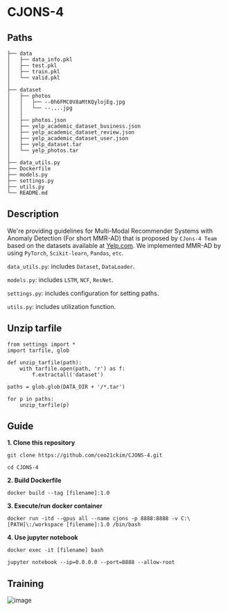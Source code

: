 # CJONS-4

## Paths

```
├── data
│   ├── data_info.pkl
│   ├── test.pkl
│   ├── train.pkl
│   └── valid.pkl
│
├── dataset
│   ├── photos
│   │   ├── --0h6FMC0V8aMtKQylojEg.jpg
│   │   └── --....jpg
│   │
│   ├── photos.json
│   ├── yelp_academic_dataset_business.json
│   ├── yelp_academic_dataset_review.json
│   ├── yelp_academic_dataset_user.json
│   ├── yelp_dataset.tar
│   └── yelp_photos.tar
│
├── data_utils.py
├── Dockerfile
├── models.py
├── settings.py
├── utils.py
└── README.md
```


## Description

We're providing guidelines for Multi-Modal Recommender Systems with Anomaly Detection (For short MMR-AD) that is proposed by `CJons-4 Team` based on the datasets available at [Yelp.com](https://www.yelp.com/dataset). We implemented MMR-AD by using `PyTorch`, `Scikit-learn`, `Pandas`, `etc`.

`data_utils.py`: includes `Dataset`, `DataLoader`.

`models.py`: includes `LSTM`, `NCF`, `ResNet`.

`settings.py`: includes configuration for setting paths.

`utils.py`: includes utilization function.

## Unzip tarfile
```
from settings import * 
import tarfile, glob 

def unzip_tarfile(path):
    with tarfile.open(path, 'r') as f:
        f.extractall('dataset')
        
paths = glob.glob(DATA_DIR + '/*.tar')

for p in paths:
    unzip_tarfile(p)

```

## Guide

**1. Clone this repository**
```
git clone https://github.com/ceo21ckim/CJONS-4.git

cd CJONS-4
```

**2. Build Dockerfile**
```
docker build --tag [filename]:1.0
```

**3. Execute/run docker container**
```
docker run -itd --gpus all --name cjons -p 8888:8888 -v C:\[PATH]\:/workspace [filename]:1.0 /bin/bash
```

**4. Use jupyter notebook**
```
docker exec -it [filename] bash

jupyter notebook --ip=0.0.0.0 --port=8888 --allow-root
```


## Training

![image](https://github.com/ceo21ckim/CJONS-4/blob/main/asset/image1.PNG)
